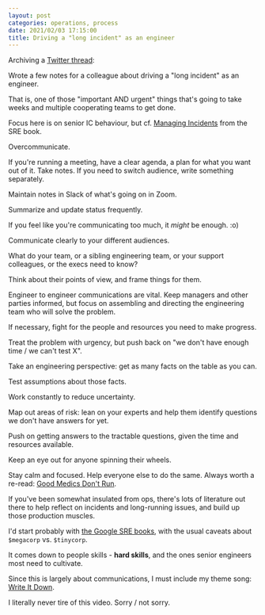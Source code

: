 ```yaml
---
layout: post
categories: operations, process
date: 2021/02/03 17:15:00
title: Driving a "long incident" as an engineer
---
```


Archiving a [Twitter
thread](https://twitter.com/systemician/status/1357014453963874304):

Wrote a few notes for a colleague about driving a "long incident" as an
engineer.

That is, one of those "important AND urgent" things that's going to take weeks
and multiple cooperating teams to get done.

Focus here is on senior IC behaviour, but cf. [Managing
Incidents](https://sre.google/sre-book/managing-incidents/) from the SRE book.

Overcommunicate.

If you're running a meeting, have a clear agenda, a plan for what you want out
of it. Take notes. If you need to switch audience, write something separately.

Maintain notes in Slack of what's going on in Zoom. 

Summarize and update status frequently.

If you feel like you're communicating too much, it *might* be enough. :o)

Communicate clearly to your different audiences.

What do your team, or a sibling engineering team, or your support colleagues,
or the execs need to know?

Think about their points of view, and frame things for them.

Engineer to engineer communications are vital. Keep managers and other parties
informed, but focus on assembling and directing the engineering team who will
solve the problem.

If necessary, fight for the people and resources you need to make progress.

Treat the problem with urgency, but push back on "we don't have enough time /
we can't test X".

Take an engineering perspective: get as many facts on the table as you can.

Test assumptions about those facts.

Work constantly to reduce uncertainty.

Map out areas of risk: lean on your experts and help them identify questions we
don't have answers for yet.

Push on getting answers to the tractable questions, given the time and
resources available.

Keep an eye out for anyone spinning their wheels.

Stay calm and focused. Help everyone else to do the same. Always worth a
re-read: [Good Medics Don't
Run](https://phillydan.wordpress.com/2012/03/28/good-emts-dont-run/).

If you've been somewhat insulated from ops, there's lots of literature out
there to help reflect on incidents and long-running issues, and build up those
production muscles.

I'd start probably with [the Google SRE books](https://sre.google/books), with
the usual caveats about `$megacorp` vs. `$tinycorp`.

It comes down to people skills - **hard skills**, and the ones senior engineers
most need to cultivate.

Since this is largely about communications, I must include my theme song:
[Write It Down](https://youtube.com/watch?v=1PENZkWqqUk).

I literally never tire of this video. Sorry / not sorry.
